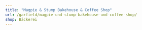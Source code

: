 ```yaml
---
title: "Magpie & Stump Bakehouse & Coffee Shop"
url: /garfield/magpie-und-stump-bakehouse-und-coffee-shop/
shop: Bäckerei
---
```

